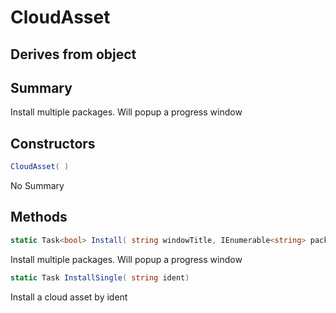 # CloudAsset

## Derives from object

## Summary

Install multiple packages. Will popup a progress window
## Constructors

```c#
CloudAsset( ) 
```
No Summary
## Methods

```c#
static Task<bool> Install( string windowTitle, IEnumerable<string> packages) 
```
Install multiple packages. Will popup a progress window
```c#
static Task InstallSingle( string ident) 
```
Install a cloud asset by ident
